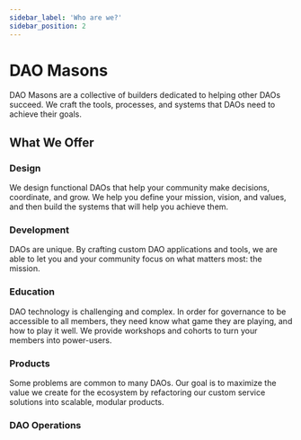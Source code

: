 ```yaml
---
sidebar_label: 'Who are we?'
sidebar_position: 2
---
```


# DAO Masons

DAO Masons are a collective of builders dedicated to helping other DAOs succeed. We craft the tools, processes, and systems that DAOs need to achieve their goals.

## What We Offer

### Design

We design functional DAOs that help your community make decisions, coordinate, and grow. We help you define your mission, vision, and values, and then build the systems that will help you achieve them.

### Development

DAOs are unique. By crafting custom DAO applications and tools, we are able to let you and your community focus on what matters most: the mission.

### Education

DAO technology is challenging and complex. In order for governance to be accessible to all members, they need know what game they are playing, and how to play it well. We provide workshops and cohorts to turn your members into power-users.

### Products

Some problems are common to many DAOs. Our goal is to maximize the value we create for the ecosystem by refactoring our custom service solutions into scalable, modular products.

### DAO Operations

<!-- ### Why Now?

It falls on us to challenge old assumptions and become new engineers of human coordination systems. We do this for ourselves, our families, communities and the greater society. We do this by pursuing mastery over the fundamental mechanics of the new basic unit of human coordination: The DAO.

As happened in the middle ages, our current world order is crumbling. Our leaders and the systems they energize – once relied upon as incorruptible bastions of truth, honor, service and authority – have become corrupted and are no longer trustworthy as a whole. What was originally designed to serve the people and provide each with resources and opportunity, has been bent over time to serve more siloed agendas.

The source, causes and nature of this corruption are beyond the scope of this document. The corruption itself is apparent and assumed. Our purpose is to provide a counterbalance to this corruption.

If you continue reading and find yourself aligned with the mission of the DAO Masons, we look forward to hearing your views, opinions and reasoned conclusions on this worthy topic. -->
